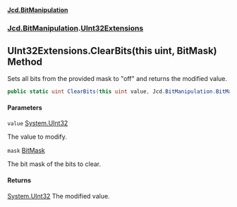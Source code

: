#### [Jcd.BitManipulation](index.md 'index')

### [Jcd.BitManipulation](Jcd.BitManipulation.md 'Jcd.BitManipulation').[UInt32Extensions](Jcd.BitManipulation.UInt32Extensions.md 'Jcd.BitManipulation.UInt32Extensions')

## UInt32Extensions.ClearBits(this uint, BitMask) Method

Sets all bits from the provided mask to "off" and returns the modified value.

```csharp
public static uint ClearBits(this uint value, Jcd.BitManipulation.BitMask mask);
```

#### Parameters

<a name='Jcd.BitManipulation.UInt32Extensions.ClearBits(thisuint,Jcd.BitManipulation.BitMask).value'></a>

`value` [System.UInt32](https://docs.microsoft.com/en-us/dotnet/api/System.UInt32 'System.UInt32')

The value to modify.

<a name='Jcd.BitManipulation.UInt32Extensions.ClearBits(thisuint,Jcd.BitManipulation.BitMask).mask'></a>

`mask` [BitMask](Jcd.BitManipulation.BitMask.md 'Jcd.BitManipulation.BitMask')

The bit mask of the bits to clear.

#### Returns

[System.UInt32](https://docs.microsoft.com/en-us/dotnet/api/System.UInt32 'System.UInt32')
The modified value.
